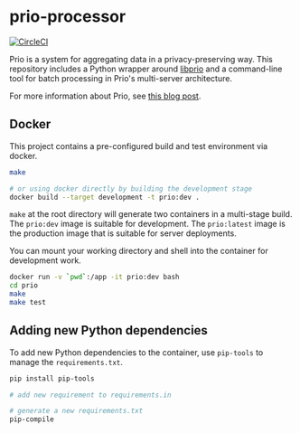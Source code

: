 # prio-processor

[![CircleCI](https://circleci.com/gh/mozilla/prio-processor.svg?style=svg)](https://circleci.com/gh/mozilla/prio-processor)

Prio is a system for aggregating data in a privacy-preserving way. This
repository includes a Python wrapper around
[libprio](https://github.com/mozilla/libprio) and a command-line tool for batch
processing in Prio's multi-server architecture.

For more information about Prio, see [this blog
post](https://hacks.mozilla.org/2018/10/testing-privacy-preserving-telemetry-with-prio/).

## Docker

This project contains a pre-configured build and test environment via docker.

```bash
make

# or using docker directly by building the development stage
docker build --target development -t prio:dev .
```

`make` at the root directory will generate two containers in a multi-stage
build. The `prio:dev` image is suitable for development. The `prio:latest` image
is the production image that is suitable for server deployments.

You can mount your working directory and shell into the container for
development work.

```bash
docker run -v `pwd`:/app -it prio:dev bash
cd prio
make
make test
```

## Adding new Python dependencies

To add new Python dependencies to the container, use `pip-tools` to manage the
`requirements.txt`.

```bash
pip install pip-tools

# add new requirement to requirements.in

# generate a new requirements.txt
pip-compile
```
